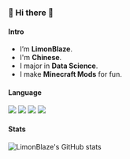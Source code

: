 ### 🍋 Hi there 👋

#### Intro

* I’m **LimonBlaze**.
* I'm **Chinese**.
* I major in **Data Science**.
* I make **Minecraft Mods** for fun.

#### Language
![](https://img.shields.io/badge/-Java-cc6600?style=flat-square&logo=OpenJDK&logoColor=fff)
![](https://img.shields.io/badge/-JavaScript-d1b514?style=flat-square&logo=JavaScript&logoColor=fff)
![](https://img.shields.io/badge/-C++-659ad3?style=flat-square&logo=Cplusplus&logoColor=fff)
![](https://img.shields.io/badge/-Python-3e74a2?style=flat-square&logo=Python&logoColor=fff)

#### Stats
![LimonBlaze's GitHub stats](https://github-readme-stats.vercel.app/api?username=LimonBlaze&show_icons=true&text_color=ff6c00&title_color=ff6c00&icon_color=ff6c00)
